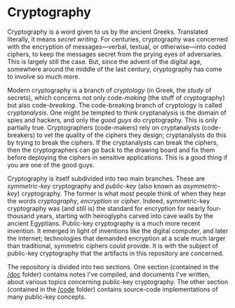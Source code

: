 # Cryptography
Cryptography is a word given to us by the ancient Greeks. Translated literally, it means *secret writing*. For centuries, cryptography was concerned with the encryption of messages&mdash;verbal, textual, or otherwise&mdash;into coded ciphers, to keep the messages secret from the prying eyes of adversaries. This is largely still the case. But, since the advent of the digital age, somewhere around the middle of the last century, cryptography has come to involve so much more.

Modern cryptography is a branch of *cryptology* (in Greek, the *study* of secrets), which concerns not only code-*making* (the stuff of cryptography) but also code-*breaking*. The code-breaking branch of cryptology is called *cryptanalysis*. One might be tempted to think cryptanalysis is the domain of spies and hackers, and only the *good guys* do cryptography. This is only partially true. Cryptographers (code-makers) rely on cryptanalysts (code-breakers) to vet the quality of the ciphers they design; cryptanalysts do this by trying to break the ciphers. If the cryptanalysts can break the ciphers, then the cryptographers can go back to the drawing board and fix them before deploying the ciphers in sensitive applications. This is a good thing if you are one of the good guys.

Cryptography is itself subdivided into two main branches. These are *symmetric-key* cryptography and *public-key* (also known as *asymmetric-key*) cryptography. The former is what most people think of when they hear the words *cryptography*, *encryption* or *cipher*. Indeed, symmetric-key cryptography was (and still is) the standard for encryption for nearly four-thousand years, starting with heiroglyphs carved into cave walls by the ancient Egyptians. Public-key cryptography is a much more recent invention. It emerged in light of inventions like the digital computer, and later the internet; technologies that demanded encryption at a scale much larger than traditional, symmetric ciphers could provide. It is with the subject of public-key cryptography that the artifacts in this repository are concerned.

The repository is divided into two sections. One section (contained in the [/doc](https://github.com/dchampion/crypto/tree/master/doc) folder) contains notes I've compiled, and documents I've written, about various topics concerning public-key cryptography. The other section (contained in the [/code](https://github.com/dchampion/crypto/tree/master/code) folder) contains source-code implementations of many public-key concepts.